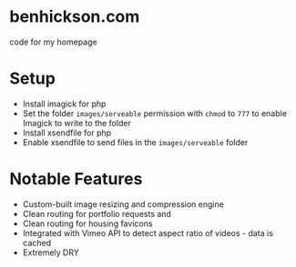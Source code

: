 # benhickson.com
code for my homepage

# Setup
- Install imagick for php
- Set the folder `images/serveable` permission with `chmod` to `777` to enable Imagick to write to the folder
- Install xsendfile for php
- Enable xsendfile to send files in the `images/serveable` folder

# Notable Features
- Custom-built image resizing and compression engine
- Clean routing for portfolio requests and 
- Clean routing for housing favicons
- Integrated with Vimeo API to detect aspect ratio of videos - data is cached
- Extremely DRY
